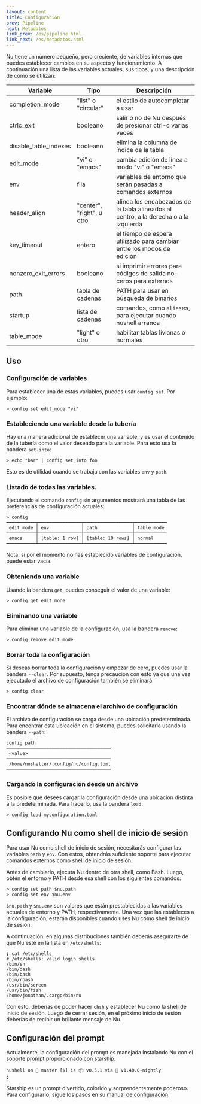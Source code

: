 ```yaml
---
layout: content
title: Configuración
prev: Pipeline
next: Metadatos
link_prev: /es/pipeline.html
link_next: /es/metadatos.html
---
```


Nu tiene un número pequeño, pero creciente, de variables internas que puedes establecer cambios en su aspecto y funcionamiento. A continuación una lista de las variables actuales, sus tipos, y una descripción de cómo se utilizan:

| Variable              | Tipo                      | Descripción                                                                           |
| --------------------- | ------------------------- | ------------------------------------------------------------------------------------- |
| completion_mode       | "list" o "circular"       | el estilo de autocompletar a usar                                                     |
| ctrlc_exit            | booleano                  | salir o no de Nu después de presionar ctrl-c varias veces                             |
| disable_table_indexes | booleano                  | elimina la columna de índice de la tabla                                              |
| edit_mode             | "vi" o "emacs"            | cambia edición de línea a modo "vi" o "emacs"                                         |
| env                   | fila                      | variables de entorno que serán pasadas a comandos externos                            |
| header_align          | "center", "right", u otro | alinea los encabezados de la tabla alineados al centro, a la derecha o a la izquierda |
| key_timeout           | entero                    | el tiempo de espera utilizado para cambiar entre los modos de edición                 |
| nonzero_exit_errors   | booleano                  | si imprimir errores para códigos de salida no-ceros para externos                     |
| path                  | tabla de cadenas          | PATH para usar en búsqueda de binarios                                                |
| startup               | lista de cadenas          | comandos, como `alias`es, para ejecutar cuando nushell arranca                        |
| table_mode            | "light" o otro            | habilitar tablas livianas o normales                                                  |

## Uso

### Configuración de variables

Para establecer una de estas variables, puedes usar `config set`. Por ejemplo:

```
> config set edit_mode "vi"
```

### Estableciendo una variable desde la tubería

Hay una manera adicional de establecer una variable, y es usar el contenido de la tubería como el valor deseado para la variable. Para esto usa la bandera `set-into`:

```
> echo "bar" | config set_into foo
```

Esto es de utilidad cuando se trabaja con las variables `env` y `path`.

### Listado de todas las variables.

Ejecutando el comando `config` sin argumentos mostrará una tabla de las preferencias de configuración actuales:

```
> config
━━━━━━━━━━━┯━━━━━━━━━━━━━━━━┯━━━━━━━━━━━━━━━━━━┯━━━━━━━━━━━━
 edit_mode │ env            │ path             │ table_mode
───────────┼────────────────┼──────────────────┼────────────
 emacs     │ [table: 1 row] │ [table: 10 rows] │ normal
━━━━━━━━━━━┷━━━━━━━━━━━━━━━━┷━━━━━━━━━━━━━━━━━━┷━━━━━━━━━━━━
```

Nota: si por el momento no has establecido variables de configuración, puede estar vacía.

### Obteniendo una variable

Usando la bandera `get`, puedes conseguir el valor de una variable:

```
> config get edit_mode
```

### Eliminando una variable

Para eliminar una variable de la configuración, usa la bandera `remove`:

```
> config remove edit_mode
```

### Borrar toda la configuración

Si deseas borrar toda la configuración y empezar de cero, puedes usar la bandera `--clear`. Por supuesto, tenga precaución con esto ya que una vez ejecutado el archivo de configuración también se eliminará.

```
> config clear
```

### Encontrar dónde se almacena el archivo de configuración

El archivo de configuración se carga desde una ubicación predeterminada. Para encontrar esta ubicación en el sistema, puedes solicitarla usando la bandera `--path`:

```
config path
━━━━━━━━━━━━━━━━━━━━━━━━━━━━━━━━━━━━━━━
 <value>
───────────────────────────────────────
 /home/nusheller/.config/nu/config.toml
━━━━━━━━━━━━━━━━━━━━━━━━━━━━━━━━━━━━━━━
```

### Cargando la configuración desde un archivo

Es posible que desees cargar la configuración desde una ubicación distinta a la predeterminada. Para hacerlo, usa la bandera `load`:

```
> config load myconfiguration.toml
```

## Configurando Nu como shell de inicio de sesión

Para usar Nu como shell de inicio de sesión, necesitarás configurar las variables `path` y `env`. Con estos, obtendrás suficiente soporte para ejecutar comandos externos como shell de inicio de sesión.

Antes de cambiarlo, ejecuta Nu dentro de otra shell, como Bash. Luego, obtén el entorno y PATH desde esa shell con los siguientes comandos:

```
> config set path $nu.path
> config set env $nu.env
```

`$nu.path` y `$nu.env` son valores que están prestablecidas a las variables actuales de entorno y PATH, respectivamente. Una vez que las estableces a la configuración, estarán disponibles cuando uses Nu como shell de inicio de sesión.

A continuación, en algunas distribuciones también deberás asegurarte de que Nu esté en la lista en `/etc/shells`:

```
❯ cat /etc/shells
# /etc/shells: valid login shells
/bin/sh
/bin/dash
/bin/bash
/bin/rbash
/usr/bin/screen
/usr/bin/fish
/home/jonathan/.cargo/bin/nu
```

Con esto, deberías de poder hacer `chsh` y establecer Nu como la shell de inicio de sesión. Luego de cerrar sesión, en el próximo inicio de sesión deberías de recibir un brillante mensaje de Nu.

## Configuración del prompt

Actualmente, la configuración del prompt es manejada instalando Nu con el soporte prompt proporcionado con [starship](https://github.com/starship/starship).

```
nushell on 📙 master [$] is 📦 v0.5.1 via 🦀 v1.40.0-nightly
❯
```

Starship es un prompt divertido, colorido y sorprendentemente poderoso. Para configurarlo, sigue los pasos en su [manual de configuración](https://starship.rs/config/).
